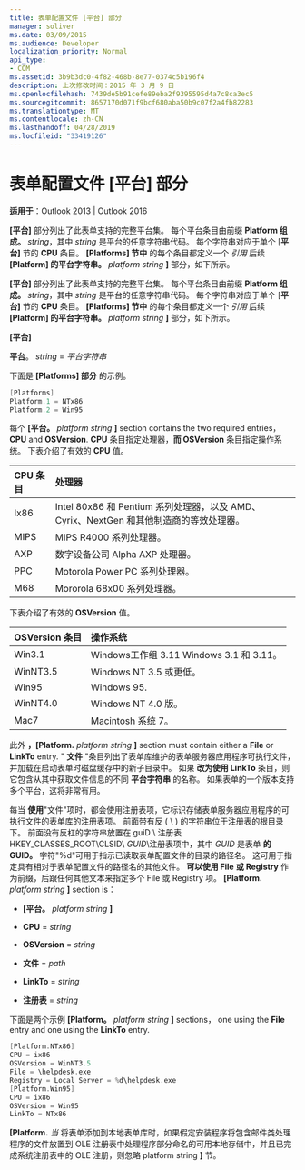 ```yaml
---
title: 表单配置文件 [平台] 部分
manager: soliver
ms.date: 03/09/2015
ms.audience: Developer
localization_priority: Normal
api_type:
- COM
ms.assetid: 3b9b3dc0-4f82-468b-8e77-0374c5b196f4
description: 上次修改时间：2015 年 3 月 9 日
ms.openlocfilehash: 7439de5b91cefe89eba2f9395595d4a7c8ca3ec5
ms.sourcegitcommit: 8657170d071f9bcf680aba50b9c07f2a4fb82283
ms.translationtype: MT
ms.contentlocale: zh-CN
ms.lasthandoff: 04/28/2019
ms.locfileid: "33419126"
---
```

# <a name="form-configuration-file-platforms-section"></a>表单配置文件 [平台] 部分

**适用于**：Outlook 2013 | Outlook 2016 
  
**[平台]** 部分列出了此表单支持的完整平台集。 每个平台条目由前缀 **Platform 组成。** _string_，其中  _string_ 是平台的任意字符串代码。 每个字符串对应于单个 [**平台]** 节的 **CPU** 条目。 **[Platforms] 节中** 的每个条目都定义一个 _引用_ 后续 **[Platform] 的平台字符串。** _platform string_ **]** 部分，如下所示。 
  
**[平台]** 部分列出了此表单支持的完整平台集。 每个平台条目由前缀 **Platform 组成。** _string_，其中  _string_ 是平台的任意字符串代码。 每个字符串对应于单个 [**平台]** 节的 **CPU** 条目。 **[Platforms] 节中** 的每个条目都定义一个 _引用_ 后续 **[Platform] 的平台字符串。** _platform string_ **]** 部分，如下所示。 
  
**[平台]**
  
**平台**。 _string_  =  _平台字符串_
  
下面是 **[Platforms] 部分** 的示例。 
  
```cpp
[Platforms]
Platform.1 = NTx86
Platform.2 = Win95

```

每个 **[平台。** _platform string_ **]** section contains the two required entries， **CPU** and **OSVersion**. **CPU** 条目指定处理器，**而 OSVersion** 条目指定操作系统。 下表介绍了有效的 **CPU** 值。 
  
|**CPU 条目**|**处理器**|
|:-----|:-----|
|Ix86  <br/> |Intel 80x86 和 Pentium 系列处理器，以及 AMD、Cyrix、NextGen 和其他制造商的等效处理器。  <br/> |
|MIPS  <br/> |MIPS R4000 系列处理器。  <br/> |
|AXP  <br/> |数字设备公司 Alpha AXP 处理器。  <br/> |
|PPC  <br/> |Motorola Power PC 系列处理器。  <br/> |
|M68  <br/> |Mororola 68x00 系列处理器。  <br/> |
   
下表介绍了有效的 **OSVersion** 值。 
  
|**OSVersion 条目**|**操作系统**|
|:-----|:-----|
|Win3.1  <br/> |Windows工作组 3.11 Windows 3.1 和 3.11。  <br/> |
|WinNT3.5  <br/> |Windows NT 3.5 或更低。  <br/> |
|Win95  <br/> |Windows 95.  <br/> |
|WinNT4.0  <br/> |Windows NT 4.0 版。  <br/> |
|Mac7  <br/> |Macintosh 系统 7。  <br/> |
   
此外 **，[Platform.** _platform string_ **]** section must contain either a **File** or **LinkTo** entry. " **文件** "条目列出了表单库维护的表单服务器应用程序可执行文件，并加载在启动表单时磁盘缓存中的新子目录中。 如果 **改为使用 LinkTo** 条目，则它包含从其中获取文件信息的不同 **平台字符串** 的名称。 如果表单的一个版本支持多个平台，这将非常有用。 
  
每当 **使用**"文件"项时，都会使用注册表项，它标识存储表单服务器应用程序的可执行文件的表单库的注册表项。 前面带有反 ( \ ) 的字符串位于注册表的根目录下。 前面没有反杠的字符串放置在 guiD \ 注册表HKEY_CLASSES_ROOT\CLSID\ _GUID_\注册表项中，其中 _GUID_ 是表单 **的 GUID。** 字符"%d"可用于指示已读取表单配置文件的目录的路径名。 这可用于指定具有相对于表单配置文件的路径名的其他文件。 **可以使用 File** **或 Registry** 作为前缀，后跟任何其他文本来指定多个 File 或 Registry 项。 **[Platform.** _platform string_ **]** section is： 
  
- **[平台。** _platform string_ **]**
    
- **CPU**  =  _string_
    
- **OSVersion**  =  _string_
    
- **文件**  =  _path_
    
- **LinkTo**  =  _string_
    
- **注册表**  =  _string_
  
下面是两个示例 **[Platform。** _platform string_ **]** sections， one using the **File** entry and one using the **LinkTo** entry. 
  
```cpp
[Platform.NTx86]
CPU = ix86
OSVersion = WinNT3.5
File = \helpdesk.exe
Registry = Local Server = %d\helpdesk.exe
[Platform.Win95]
CPU = ix86
OSVersion = Win95
LinkTo = NTx86

```

**[Platform.** _当_ 将表单添加到本地表单库时，如果假定安装程序将包含邮件类处理程序的文件放置到 OLE 注册表中处理程序部分命名的可用本地存储中，并且已完成系统注册表中的 OLE 注册，则忽略 platform string **]** 节。 
  

